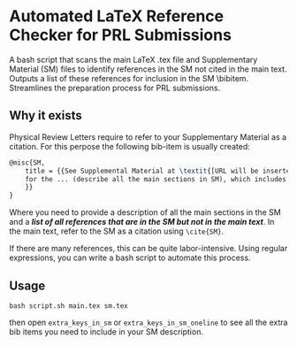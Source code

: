 # Automated LaTeX Reference Checker for PRL Submissions

A bash script that scans the main LaTeX .tex file and Supplementary Material (SM) files to identify references in the SM not cited in the main text. Outputs a list of these references for inclusion in the SM \bibitem. Streamlines the preparation process for PRL submissions.

## Why it exists

Physical Review Letters require to refer to your Supplementary Material as a citation. For this perpose the following bib-item is usually created:
```latex
@misc{SM,
    title = {{See Supplemental Material at \textit{[URL will be inserted by publisher]}
    for the ... (describe all the main sections in SM), which includes Refs~\cite{}
    }}
}
```
Where you need to provide a description of all the main sections in the SM and a ***list of all references that are in the SM but not in the main text***. In the main text, refer to the SM as a citation using `\cite{SM}`.

If there are many references, this can be quite labor-intensive. Using regular expressions, you can write a bash script to automate this process.

## Usage 
```
bash script.sh main.tex sm.tex
```
then open `extra_keys_in_sm` or `extra_keys_in_sm_oneline` to see all the extra bib items you need to include in your SM description.


